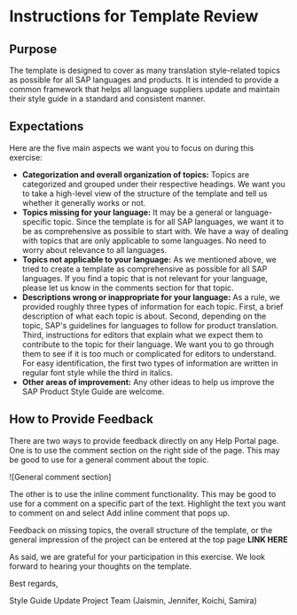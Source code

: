 # Instructions for Template Review

## Purpose

The template is designed to cover as many translation style-related topics as possible for all SAP languages and products. It is intended to provide a common framework that helps all language suppliers update and maintain their style guide in a standard and consistent manner.

## Expectations

Here are the five main aspects we want you to focus on during this exercise:

* **Categorization and overall organization of topics:** Topics are categorized and grouped under their respective headings. We want you to take a high-level view of the structure of the template and tell us whether it generally works or not.
* **Topics missing for your language:** It may be a general or language-specific topic. Since the template is for all SAP languages, we want it to be as comprehensive as possible to start with. We have a way of dealing with topics that are only applicable to some languages. No need to worry about relevance to all languages.
* **Topics not applicable to your language:** As we mentioned above, we tried to create a template as comprehensive as possible for all SAP languages. If you find a topic that is not relevant for your language, please let us know in the comments section for that topic.
* **Descriptions wrong or inappropriate for your language:** As a rule, we provided roughly three types of information for each topic. First, a brief description of what each topic is about. Second, depending on the topic, SAP's guidelines for languages to follow for product translation. Third, instructions for editors that explain what we expect them to contribute to the topic for their language. We want you to go through them to see if it is too much or complicated for editors to understand. For easy identification, the first two types of information are written in regular font style while the third in italics.
* **Other areas of improvement:** Any other ideas to help us improve the SAP Product Style Guide are welcome.

## How to Provide Feedback

There are two ways to provide feedback directly on any Help Portal page. One is to use the comment section on the right side of the page. This may be good to use for a general comment about the topic.

![General comment section]


The other is to use the inline comment functionality. This may be good to use for a comment on a specific part of the text. Highlight the text you want to comment on and select Add inline comment that pops up.


Feedback on missing topics, the overall structure of the template, or the general impression of the project can be entered at the top page **LINK HERE**

As said, we are grateful for your participation in this exercise. We look forward to hearing your thoughts on the template.

Best regards,

Style Guide Update Project Team (Jaismin, Jennifer, Koichi, Samira)

